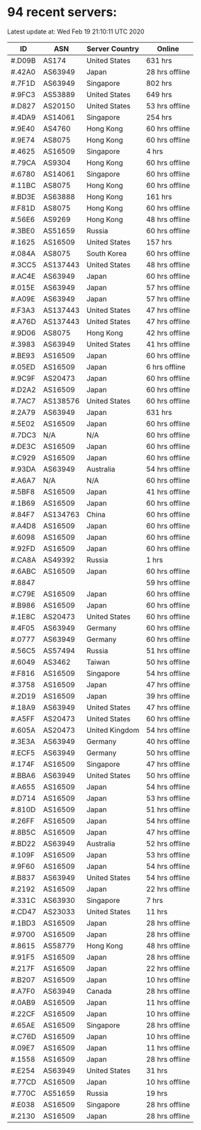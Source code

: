 # 94 recent servers:

Latest update at: Wed Feb 19 21:10:11 UTC 2020

| ID | ASN | Server Country | Online |
| -- | --- | -------------- | ------ |
| #.D09B | AS174 | United States | 631 hrs |
| #.42A0 | AS63949 | Japan | 28 hrs offline |
| #.7F1D | AS63949 | Singapore | 802 hrs |
| #.9FC3 | AS53889 | United States | 649 hrs |
| #.D827 | AS20150 | United States | 53 hrs offline |
| #.4DA9 | AS14061 | Singapore | 254 hrs |
| #.9E40 | AS4760 | Hong Kong | 60 hrs offline |
| #.9E74 | AS8075 | Hong Kong | 60 hrs offline |
| #.4625 | AS16509 | Singapore | 4 hrs |
| #.79CA | AS9304 | Hong Kong | 60 hrs offline |
| #.6780 | AS14061 | Singapore | 60 hrs offline |
| #.11BC | AS8075 | Hong Kong | 60 hrs offline |
| #.BD3E | AS63888 | Hong Kong | 161 hrs |
| #.F81D | AS8075 | Hong Kong | 60 hrs offline |
| #.56E6 | AS9269 | Hong Kong | 48 hrs offline |
| #.3BE0 | AS51659 | Russia | 60 hrs offline |
| #.1625 | AS16509 | United States | 157 hrs |
| #.084A | AS8075 | South Korea | 60 hrs offline |
| #.3CC5 | AS137443 | United States | 48 hrs offline |
| #.AC4E | AS63949 | Japan | 60 hrs offline |
| #.015E | AS63949 | Japan | 57 hrs offline |
| #.A09E | AS63949 | Japan | 57 hrs offline |
| #.F3A3 | AS137443 | United States | 47 hrs offline |
| #.A76D | AS137443 | United States | 47 hrs offline |
| #.9D06 | AS8075 | Hong Kong | 42 hrs offline |
| #.3983 | AS63949 | United States | 41 hrs offline |
| #.BE93 | AS16509 | Japan | 60 hrs offline |
| #.05ED | AS16509 | Japan | 6 hrs offline |
| #.9C9F | AS20473 | Japan | 60 hrs offline |
| #.D2A2 | AS16509 | Japan | 60 hrs offline |
| #.7AC7 | AS138576 | United States | 60 hrs offline |
| #.2A79 | AS63949 | Japan | 631 hrs |
| #.5E02 | AS16509 | Japan | 60 hrs offline |
| #.7DC3 | N/A | N/A | 60 hrs offline |
| #.DE3C | AS16509 | Japan | 60 hrs offline |
| #.C929 | AS16509 | Japan | 60 hrs offline |
| #.93DA | AS63949 | Australia | 54 hrs offline |
| #.A6A7 | N/A | N/A | 60 hrs offline |
| #.5BF8 | AS16509 | Japan | 41 hrs offline |
| #.1B69 | AS16509 | Japan | 60 hrs offline |
| #.84F7 | AS134763 | China | 60 hrs offline |
| #.A4D8 | AS16509 | Japan | 60 hrs offline |
| #.6098 | AS16509 | Japan | 60 hrs offline |
| #.92FD | AS16509 | Japan | 60 hrs offline |
| #.CA8A | AS49392 | Russia | 1 hrs |
| #.6ABC | AS16509 | Japan | 60 hrs offline |
| #.8847 |  |  | 59 hrs offline |
| #.C79E | AS16509 | Japan | 60 hrs offline |
| #.B986 | AS16509 | Japan | 60 hrs offline |
| #.1E8C | AS20473 | United States | 60 hrs offline |
| #.4F05 | AS63949 | Germany | 60 hrs offline |
| #.0777 | AS63949 | Germany | 60 hrs offline |
| #.56C5 | AS57494 | Russia | 51 hrs offline |
| #.6049 | AS3462 | Taiwan | 50 hrs offline |
| #.F816 | AS16509 | Singapore | 54 hrs offline |
| #.3758 | AS16509 | Japan | 47 hrs offline |
| #.2D19 | AS16509 | Japan | 39 hrs offline |
| #.18A9 | AS63949 | United States | 47 hrs offline |
| #.A5FF | AS20473 | United States | 60 hrs offline |
| #.605A | AS20473 | United Kingdom | 54 hrs offline |
| #.3E3A | AS63949 | Germany | 40 hrs offline |
| #.ECF5 | AS63949 | Germany | 50 hrs offline |
| #.174F | AS16509 | Singapore | 47 hrs offline |
| #.BBA6 | AS63949 | United States | 50 hrs offline |
| #.A655 | AS16509 | Japan | 54 hrs offline |
| #.D714 | AS16509 | Japan | 53 hrs offline |
| #.810D | AS16509 | Japan | 51 hrs offline |
| #.26FF | AS16509 | Japan | 54 hrs offline |
| #.8B5C | AS16509 | Japan | 47 hrs offline |
| #.BD22 | AS63949 | Australia | 52 hrs offline |
| #.109F | AS16509 | Japan | 53 hrs offline |
| #.9F60 | AS16509 | Japan | 54 hrs offline |
| #.B837 | AS63949 | United States | 54 hrs offline |
| #.2192 | AS16509 | Japan | 22 hrs offline |
| #.331C | AS63930 | Singapore | 7 hrs |
| #.CD47 | AS23033 | United States | 11 hrs |
| #.1BD3 | AS16509 | Japan | 28 hrs offline |
| #.9700 | AS16509 | Japan | 28 hrs offline |
| #.8615 | AS58779 | Hong Kong | 48 hrs offline |
| #.91F5 | AS16509 | Japan | 28 hrs offline |
| #.217F | AS16509 | Japan | 22 hrs offline |
| #.B207 | AS16509 | Japan | 10 hrs offline |
| #.A7F0 | AS63949 | Canada | 28 hrs offline |
| #.0AB9 | AS16509 | Japan | 11 hrs offline |
| #.22CF | AS16509 | Japan | 10 hrs offline |
| #.65AE | AS16509 | Singapore | 28 hrs offline |
| #.C76D | AS16509 | Japan | 10 hrs offline |
| #.09E7 | AS16509 | Japan | 11 hrs offline |
| #.1558 | AS16509 | Japan | 28 hrs offline |
| #.E254 | AS63949 | United States | 31 hrs |
| #.77CD | AS16509 | Japan | 10 hrs offline |
| #.770C | AS51659 | Russia | 19 hrs |
| #.E038 | AS16509 | Singapore | 28 hrs offline |
| #.2130 | AS16509 | Japan | 28 hrs offline |

